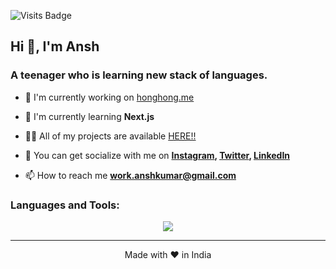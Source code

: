 <!--- [![Hong's GitHub Banner](https://honghong.me/images/og.png)](https://honghong.me) --->

![Visits Badge](https://komarev.com/ghpvc/?username=Anshkumar111&label=Profile%20views&color=red&style=for-the-badge)

<h2>Hi 👋, I'm Ansh</h2>
<h3>A teenager who is learning new stack of languages.</h3>

 - 🔭 I'm currently working on [honghong.me](https://github.com/tszhong0411/honghong.me) 

- 🌱 I'm currently learning **Next.js**

- 👨‍💻 All of my projects are available  [HERE!!](https://github.com/Anshkumar111?tab=repositories])

- 📱 You can get socialize with me on  **[Instagram](https://www.instagram.com/anshkumar.exe?igsh=MWpycTl2YmNmNGUxcQ==), [Twitter](https://x.com/0xAnshkumar?t=I8OL6A0pxa4hnE84xrsXsA&s=09), [LinkedIn](https://www.linkedin.com/in/anshkumarak111?utm_source=share&utm_campaign=share_via&utm_content=profile&utm_medium=android_app)**

- 📫 How to reach me **work.anshkumar@gmail.com**

<h3>Languages and Tools:</h3>

<p align="center">
<img src="https://skillicons.dev/icons?i=html,css,js,ts,nextjs,react,nodejs,py,figma,vscode,git,github,gmail,ai,ps,instagram,linkedin,twitter,nodejs,postman,py,tailwind,vscode,visualstudio,vercel,styledcomponents,sass,powershell,mysql,stackoverflow,md,firebase,express,cloudflare,bootstrap,eclipse,npm,pnpm"/>
</p>


---

<p align="center">Made with ❤️ in India </p>

